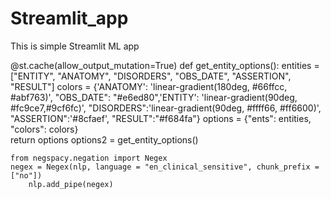 # Streamlit_app
This is simple Streamlit ML app

 @st.cache(allow_output_mutation=True)
    def get_entity_options():
        entities = ["ENTITY", "ANATOMY", "DISORDERS", "OBS_DATE", "ASSERTION", "RESULT"]
        colors = {'ANATOMY': 'linear-gradient(180deg, #66ffcc, #abf763)', "OBS_DATE": "#e6ed80",'ENTITY': 'linear-gradient(90deg, #fc9ce7,#9cf6fc)', "DISORDERS":'linear-gradient(90deg, #ffff66, #ff6600)', "ASSERTION":'#8cfaef', "RESULT":"#f684fa"}
        options = {"ents": entities, "colors": colors}    
        return options
    options2 = get_entity_options()
    
    
    
    from negspacy.negation import Negex
    negex = Negex(nlp, language = "en_clinical_sensitive", chunk_prefix = ["no"])
        nlp.add_pipe(negex)



